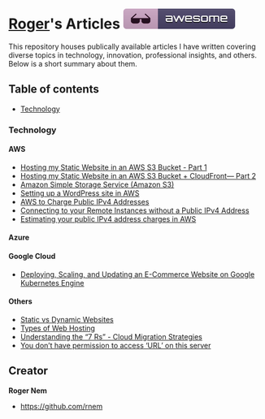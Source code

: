 [Roger](https://github.com/rnem/articles)'s Articles [![Awesome](/images/badge.svg)](https://github.com/rnem/articles#readme)
=================

This repository houses publically available articles I have written covering diverse 
topics in technology, innovation, professional insights, and others.
Below is a short summary about them.

## Table of contents

- [Technology](#technology)

### Technology

#### AWS

- [Hosting my Static Website in an AWS S3 Bucket - Part 1](https://medium.com/@rogernem/hosting-my-static-website-in-an-aws-s3-bucket-d5e1d94417f4)
- [Hosting my Static Website in an AWS S3 Bucket + CloudFront— Part 2](https://medium.com/@rogernem/hosting-my-static-website-in-an-aws-s3-bucket-cloudfront-part-2-3b71e3375a1f)
- [Amazon Simple Storage Service (Amazon S3)](https://medium.com/@rogernem/amazon-simple-storage-service-eb0808cf30d5)
- [Setting up a WordPress site in AWS](https://medium.com/@rogernem/hosting-a-wordpress-site-in-aws-84e0b34fd724)
- [AWS to Charge Public IPv4 Addresses](https://medium.com/@rogernem/aws-to-charge-public-ipv4-addresses-ea6a284d3462)
- [Connecting to your Remote Instances without a Public IPv4 Address](https://medium.com/@rogernem/connecting-to-your-remote-instances-without-a-public-ipv4-address-c20fee85a4b2)
- [Estimating your public IPv4 address charges in AWS](https://medium.com/@rogernem/estimating-your-public-ipv4-address-charges-in-aws-4882a45b8de1)

#### Azure

#### Google Cloud

- [Deploying, Scaling, and Updating an E-Commerce Website on Google Kubernetes Engine](https://medium.com/@rogernem/deploying-scaling-and-updating-an-e-commerce-website-on-google-kubernetes-engine-0ff6d0847a3c)

#### Others

- [Static vs Dynamic Websites](https://medium.com/@rogernem/static-vs-dynamic-websites-4cc7dff82b7e)
- [Types of Web Hosting](https://medium.com/@rogernem/types-of-web-hosting-bb6d1162fc76)
- [Understanding the “7 Rs” - Cloud Migration Strategies](https://medium.com/@rogernem/understanding-the-7-rs-57db362d74d9)
- [You don’t have permission to access ‘URL’ on this server](https://medium.com/@rogernem/you-dont-have-permission-to-access-url-on-this-server-c81430225c0e)


## Creator

**Roger Nem**

- <https://github.com/rnem>
